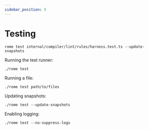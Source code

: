 ```yaml
---
sidebar_position: 5
---
```


# Testing

`rome test internal/compiler/lint/rules/harness.test.ts --update-snapshots`

Running the test runner:

`./rome test`

Running a file:

`./rome test path/to/files`

Updating snapshots:

`./rome test --update-snapshots`

Enabling logging:

`./rome test --no-suppress-logs`

